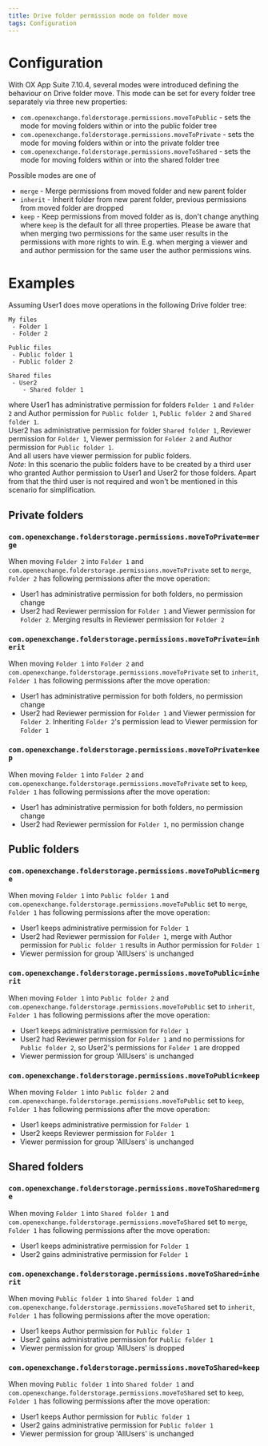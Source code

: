 ```yaml
---
title: Drive folder permission mode on folder move
tags: Configuration
---
```


# Configuration

With OX App Suite 7.10.4, several modes were introduced defining the behaviour on Drive folder move. This mode can be set for every folder tree separately via three new properties:
 * `com.openexchange.folderstorage.permissions.moveToPublic` - sets the mode for moving folders within or into the public folder tree
 * `com.openexchange.folderstorage.permissions.moveToPrivate` - sets the mode for moving folders within or into the private folder tree
 * `com.openexchange.folderstorage.permissions.moveToShared` - sets the mode for moving folders within or into the shared folder tree

Possible modes are one of
 * `merge` - Merge permissions from moved folder and new parent folder
 * `inherit` - Inherit folder from new parent folder, previous permissions from moved folder are dropped
 * `keep` - Keep permissions from moved folder as is, don't change anything
where `keep` is the default for all three properties. Please be aware that when merging two permissions for the same user results in the permissions with more rights to win. E.g. when merging a viewer and and author permission for the same user the author permissions wins.

# Examples

Assuming User1 does move operations in the following Drive folder tree:

```
My files
 - Folder 1
 - Folder 2

Public files
 - Public folder 1
 - Public folder 2

Shared files
 - User2
    - Shared folder 1
```

where User1 has administrative permission for folders `Folder 1` and `Folder 2` and Author permission for `Public folder 1`, `Public folder 2` and `Shared folder 1`.  
User2 has administrative permission for folder `Shared folder 1`, Reviewer permission for `Folder 1`, Viewer permission for `Folder 2` and Author permission for `Public folder 1`.  
And all users have viewer permission for public folders.  
_Note_: In this scenario the public folders have to be created by a third user who granted Author permission to User1 and User2 for those folders. Apart from that the third user is not required and won't be mentioned in this scenario for simplification.

## Private folders

### `com.openexchange.folderstorage.permissions.moveToPrivate=merge`
When moving `Folder 2` into `Folder 1` and `com.openexchange.folderstorage.permissions.moveToPrivate` set to `merge`, `Folder 2` has following permissions after the move operation:
 * User1 has administrative permission for both folders, no permission change
 * User2 had Reviewer permission for `Folder 1` and Viewer permission for `Folder 2`. Merging results in Reviewer permission for `Folder 2`

### `com.openexchange.folderstorage.permissions.moveToPrivate=inherit`
When moving `Folder 1` into `Folder 2` and `com.openexchange.folderstorage.permissions.moveToPrivate` set to `inherit`, `Folder 1` has following permissions after the move operation:
 * User1 has administrative permission for both folders, no permission change
 * User2 had Reviewer permission for `Folder 1` and Viewer permission for `Folder 2`. Inheriting `Folder 2`'s permission lead to Viewer permission for `Folder 1`

### `com.openexchange.folderstorage.permissions.moveToPrivate=keep`
When moving `Folder 1` into `Folder 2` and `com.openexchange.folderstorage.permissions.moveToPrivate` set to `keep`, `Folder 1` has following permissions after the move operation:
 * User1 has administrative permission for both folders, no permission change
 * User2 had Reviewer permission for `Folder 1`, no permission change

## Public folders

### `com.openexchange.folderstorage.permissions.moveToPublic=merge`
When moving `Folder 1` into `Public folder 1` and `com.openexchange.folderstorage.permissions.moveToPublic` set to `merge`, `Folder 1` has following permissions after the move operation:
 * User1 keeps administrative permission for `Folder 1`
 * User2 had Reviewer permission for `Folder 1`, merge with Author permission for `Public folder 1` results in Author permission for `Folder 1`
 * Viewer permission for group 'AllUsers' is unchanged

### `com.openexchange.folderstorage.permissions.moveToPublic=inherit`
When moving `Folder 1` into `Public folder 2` and `com.openexchange.folderstorage.permissions.moveToPublic` set to `inherit`, `Folder 1` has following permissions after the move operation:
 * User1 keeps administrative permission for `Folder 1`
 * User2 had Reviewer permission for `Folder 1` and no permissions for `Public folder 2`, so User2's permissions for `Folder 1` are dropped
 * Viewer permission for group 'AllUsers' is unchanged

### `com.openexchange.folderstorage.permissions.moveToPublic=keep`
When moving `Folder 1` into `Public folder 2` and `com.openexchange.folderstorage.permissions.moveToPublic` set to `keep`, `Folder 1` has following permissions after the move operation:
 * User1 keeps administrative permission for `Folder 1`
 * User2 keeps Reviewer permission for `Folder 1`
 * Viewer permission for group 'AllUsers' is unchanged

## Shared folders

### `com.openexchange.folderstorage.permissions.moveToShared=merge`
When moving `Folder 1` into `Shared folder 1` and `com.openexchange.folderstorage.permissions.moveToShared` set to `merge`, `Folder 1` has following permissions after the move operation:
 * User1 keeps administrative permission for `Folder 1`
 * User2 gains administrative permission for `Folder 1`

### `com.openexchange.folderstorage.permissions.moveToShared=inherit`
When moving `Public folder 1` into `Shared folder 1` and `com.openexchange.folderstorage.permissions.moveToShared` set to `inherit`, `Folder 1` has following permissions after the move operation:
 * User1 keeps Author permission for `Public folder 1`
 * User2 gains administrative permission for `Public folder 1`
 * Viewer permission for group 'AllUsers' is dropped

### `com.openexchange.folderstorage.permissions.moveToShared=keep`
When moving `Public folder 1` into `Shared folder 1` and `com.openexchange.folderstorage.permissions.moveToShared` set to `keep`, `Folder 1` has following permissions after the move operation:
 * User1 keeps Author permission for `Public folder 1`
 * User2 gains administrative permission for `Public folder 1`
 * Viewer permission for group 'AllUsers' is unchanged
